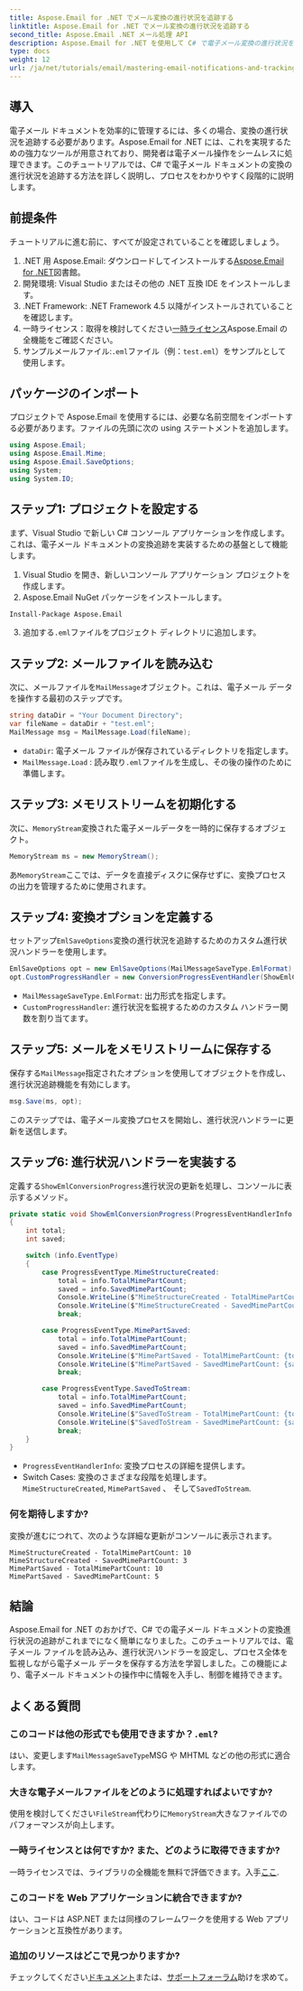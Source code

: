 ```yaml
---
title: Aspose.Email for .NET でメール変換の進行状況を追跡する
linktitle: Aspose.Email for .NET でメール変換の進行状況を追跡する
second_title: Aspose.Email .NET メール処理 API
description: Aspose.Email for .NET を使用して C# で電子メール変換の進行状況を追跡する方法を段階的に学習します。この詳細なチュートリアルでプロジェクトの効率を高めます。
type: docs
weight: 12
url: /ja/net/tutorials/email/mastering-email-notifications-and-tracking/track-email-conversion-progress/
---
```

## 導入

電子メール ドキュメントを効率的に管理するには、多くの場合、変換の進行状況を追跡する必要があります。Aspose.Email for .NET には、これを実現するための強力なツールが用意されており、開発者は電子メール操作をシームレスに処理できます。このチュートリアルでは、C# で電子メール ドキュメントの変換の進行状況を追跡する方法を詳しく説明し、プロセスをわかりやすく段階的に説明します。  

## 前提条件  

チュートリアルに進む前に、すべてが設定されていることを確認しましょう。  

1.  .NET 用 Aspose.Email: ダウンロードしてインストールする[Aspose.Email for .NET](https://releases.aspose.com/email/net/)図書館。  
2. 開発環境: Visual Studio またはその他の .NET 互換 IDE をインストールします。  
3. .NET Framework: .NET Framework 4.5 以降がインストールされていることを確認します。  
4. 一時ライセンス：取得を検討してください[一時ライセンス](https://purchase.aspose.com/temporary-license/)Aspose.Email の全機能をご確認ください。  
5. サンプルメールファイル:`.eml`ファイル（例：`test.eml`）をサンプルとして使用します。  

## パッケージのインポート  

プロジェクトで Aspose.Email を使用するには、必要な名前空間をインポートする必要があります。ファイルの先頭に次の using ステートメントを追加します。  

```csharp
using Aspose.Email;
using Aspose.Email.Mime;
using Aspose.Email.SaveOptions;
using System;
using System.IO;
```

## ステップ1: プロジェクトを設定する  

まず、Visual Studio で新しい C# コンソール アプリケーションを作成します。これは、電子メール ドキュメントの変換追跡を実装するための基盤として機能します。  
  
1. Visual Studio を開き、新しいコンソール アプリケーション プロジェクトを作成します。  
2. Aspose.Email NuGet パッケージをインストールします。  
```sh
Install-Package Aspose.Email
```  
3. 追加する`.eml`ファイルをプロジェクト ディレクトリに追加します。  

## ステップ2: メールファイルを読み込む  

次に、メールファイルを`MailMessage`オブジェクト。これは、電子メール データを操作する最初のステップです。  
 
```csharp
string dataDir = "Your Document Directory";
var fileName = dataDir + "test.eml";
MailMessage msg = MailMessage.Load(fileName);
```
 
- `dataDir`: 電子メール ファイルが保存されているディレクトリを指定します。  
- `MailMessage.Load` : 読み取り`.eml`ファイルを生成し、その後の操作のために準備します。  

## ステップ3: メモリストリームを初期化する  

次に、`MemoryStream`変換された電子メールデータを一時的に保存するオブジェクト。  
 
```csharp
MemoryStream ms = new MemoryStream();
```

あ`MemoryStream`ここでは、データを直接ディスクに保存せずに、変換プロセスの出力を管理するために使用されます。  

## ステップ4: 変換オプションを定義する  

セットアップ`EmlSaveOptions`変換の進行状況を追跡するためのカスタム進行状況ハンドラーを使用します。  
 
```csharp
EmlSaveOptions opt = new EmlSaveOptions(MailMessageSaveType.EmlFormat);
opt.CustomProgressHandler = new ConversionProgressEventHandler(ShowEmlConversionProgress);
```
  
- `MailMessageSaveType.EmlFormat`: 出力形式を指定します。  
- `CustomProgressHandler`: 進行状況を監視するためのカスタム ハンドラー関数を割り当てます。  

## ステップ5: メールをメモリストリームに保存する  

保存する`MailMessage`指定されたオプションを使用してオブジェクトを作成し、進行状況追跡機能を有効にします。  
 
```csharp
msg.Save(ms, opt);
```
 
このステップでは、電子メール変換プロセスを開始し、進行状況ハンドラーに更新を送信します。  

## ステップ6: 進行状況ハンドラーを実装する  

定義する`ShowEmlConversionProgress`進行状況の更新を処理し、コンソールに表示するメソッド。  
 
```csharp
private static void ShowEmlConversionProgress(ProgressEventHandlerInfo info)
{
    int total;
    int saved;

    switch (info.EventType)
    {
        case ProgressEventType.MimeStructureCreated:
            total = info.TotalMimePartCount;
            saved = info.SavedMimePartCount;
            Console.WriteLine($"MimeStructureCreated - TotalMimePartCount: {total}");
            Console.WriteLine($"MimeStructureCreated - SavedMimePartCount: {saved}");
            break;

        case ProgressEventType.MimePartSaved:
            total = info.TotalMimePartCount;
            saved = info.SavedMimePartCount;
            Console.WriteLine($"MimePartSaved - TotalMimePartCount: {total}");
            Console.WriteLine($"MimePartSaved - SavedMimePartCount: {saved}");
            break;

        case ProgressEventType.SavedToStream:
            total = info.TotalMimePartCount;
            saved = info.SavedMimePartCount;
            Console.WriteLine($"SavedToStream - TotalMimePartCount: {total}");
            Console.WriteLine($"SavedToStream - SavedMimePartCount: {saved}");
            break;
    }
}
```
 
- `ProgressEventHandlerInfo`: 変換プロセスの詳細を提供します。  
-  Switch Cases: 変換のさまざまな段階を処理します。`MimeStructureCreated`, `MimePartSaved` 、 そして`SavedToStream`.  

### 何を期待しますか?  
変換が進むにつれて、次のような詳細な更新がコンソールに表示されます。  
```plaintext
MimeStructureCreated - TotalMimePartCount: 10  
MimeStructureCreated - SavedMimePartCount: 3  
MimePartSaved - TotalMimePartCount: 10  
MimePartSaved - SavedMimePartCount: 5  
```

## 結論  

Aspose.Email for .NET のおかげで、C# での電子メール ドキュメントの変換進行状況の追跡がこれまでになく簡単になりました。このチュートリアルでは、電子メール ファイルを読み込み、進行状況ハンドラーを設定し、プロセス全体を監視しながら電子メール データを保存する方法を学習しました。この機能により、電子メール ドキュメントの操作中に情報を入手し、制御を維持できます。  

## よくある質問  

### このコードは他の形式でも使用できますか？`.eml`?  
はい、変更します`MailMessageSaveType`MSG や MHTML などの他の形式に適合します。  

### 大きな電子メールファイルをどのように処理すればよいですか?  
使用を検討してください`FileStream`代わりに`MemoryStream`大きなファイルでのパフォーマンスが向上します。  

### 一時ライセンスとは何ですか? また、どのように取得できますか?  
一時ライセンスでは、ライブラリの全機能を無料で評価できます。入手[ここ](https://purchase.aspose.com/temporary-license/).  

### このコードを Web アプリケーションに統合できますか?  
はい、コードは ASP.NET または同様のフレームワークを使用する Web アプリケーションと互換性があります。  

### 追加のリソースはどこで見つかりますか?  
チェックしてください[ドキュメント](https://reference.aspose.com/email/net/)または、[サポートフォーラム](https://forum.aspose.com/c/email/12/)助けを求めて。  